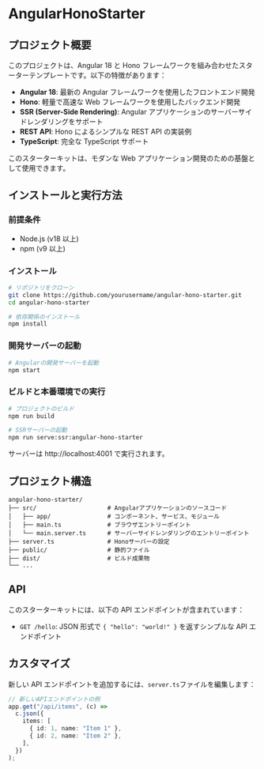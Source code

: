 # AngularHonoStarter

## プロジェクト概要

このプロジェクトは、Angular 18 と Hono フレームワークを組み合わせたスターターテンプレートです。以下の特徴があります：

- **Angular 18**: 最新の Angular フレームワークを使用したフロントエンド開発
- **Hono**: 軽量で高速な Web フレームワークを使用したバックエンド開発
- **SSR (Server-Side Rendering)**: Angular アプリケーションのサーバーサイドレンダリングをサポート
- **REST API**: Hono によるシンプルな REST API の実装例
- **TypeScript**: 完全な TypeScript サポート

このスターターキットは、モダンな Web アプリケーション開発のための基盤として使用できます。

## インストールと実行方法

### 前提条件

- Node.js (v18 以上)
- npm (v9 以上)

### インストール

```bash
# リポジトリをクローン
git clone https://github.com/yourusername/angular-hono-starter.git
cd angular-hono-starter

# 依存関係のインストール
npm install
```

### 開発サーバーの起動

```bash
# Angularの開発サーバーを起動
npm start
```

### ビルドと本番環境での実行

```bash
# プロジェクトのビルド
npm run build

# SSRサーバーの起動
npm run serve:ssr:angular-hono-starter
```

サーバーは http://localhost:4001 で実行されます。

## プロジェクト構造

```
angular-hono-starter/
├── src/                    # Angularアプリケーションのソースコード
│   ├── app/                # コンポーネント、サービス、モジュール
│   ├── main.ts             # ブラウザエントリーポイント
│   └── main.server.ts      # サーバーサイドレンダリングのエントリーポイント
├── server.ts               # Honoサーバーの設定
├── public/                 # 静的ファイル
├── dist/                   # ビルド成果物
└── ...
```

## API

このスターターキットには、以下の API エンドポイントが含まれています：

- `GET /hello`: JSON 形式で `{ "hello": "world!" }` を返すシンプルな API エンドポイント

## カスタマイズ

新しい API エンドポイントを追加するには、`server.ts`ファイルを編集します：

```typescript
// 新しいAPIエンドポイントの例
app.get("/api/items", (c) =>
  c.json({
    items: [
      { id: 1, name: "Item 1" },
      { id: 2, name: "Item 2" },
    ],
  })
);
```
